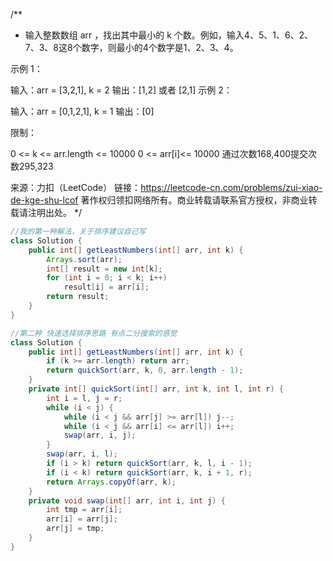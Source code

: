 /**

* 输入整数数组 arr ，找出其中最小的 k 个数。例如，输入4、5、1、6、2、7、3、8这8个数字，则最小的4个数字是1、2、3、4。

示例 1：

输入：arr = [3,2,1], k = 2 输出：[1,2] 或者 [2,1]
示例 2：

输入：arr = [0,1,2,1], k = 1 输出：[0]

限制：

0 <= k <= arr.length <= 10000 0 <= arr[i]<= 10000 通过次数168,400提交次数295,323

来源：力扣（LeetCode） 链接：https://leetcode-cn.com/problems/zui-xiao-de-kge-shu-lcof
著作权归领扣网络所有。商业转载请联系官方授权，非商业转载请注明出处。
*/

````java
//我的第一种解法，关于排序建议自己写
class Solution {
    public int[] getLeastNumbers(int[] arr, int k) {
        Arrays.sort(arr);
        int[] result = new int[k];
        for (int i = 0; i < k; i++)
            result[i] = arr[i];
        return result;
    }
}

//第二种 快速选择排序思路 有点二分搜索的感觉
class Solution {
    public int[] getLeastNumbers(int[] arr, int k) {
        if (k >= arr.length) return arr;
        return quickSort(arr, k, 0, arr.length - 1);
    }
    private int[] quickSort(int[] arr, int k, int l, int r) {
        int i = l, j = r;
        while (i < j) {
            while (i < j && arr[j] >= arr[l]) j--;
            while (i < j && arr[i] <= arr[l]) i++;
            swap(arr, i, j);
        }
        swap(arr, i, l);
        if (i > k) return quickSort(arr, k, l, i - 1);
        if (i < k) return quickSort(arr, k, i + 1, r);
        return Arrays.copyOf(arr, k);
    }
    private void swap(int[] arr, int i, int j) {
        int tmp = arr[i];
        arr[i] = arr[j];
        arr[j] = tmp;
    }
}
````
